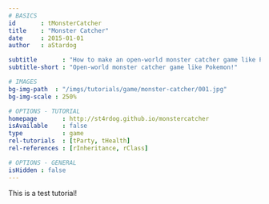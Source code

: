 ```yaml
---
# BASICS
id       : tMonsterCatcher
title    : "Monster Catcher"
date     : 2015-01-01
author   : aStardog

subtitle       : "How to make an open-world monster catcher game like Pokemon!"
subtitle-short : "Open-world monster catcher game like Pokemon!"

# IMAGES
bg-img-path  : "/imgs/tutorials/game/monster-catcher/001.jpg"
bg-img-scale : 250%

# OPTIONS - TUTORIAL
homepage       : http://st4rdog.github.io/monstercatcher
isAvailable    : false
type           : game
rel-tutorials  : [tParty, tHealth]
rel-references : [rInheritance, rClass]

# OPTIONS - GENERAL
isHidden : false
---
```


This is a test tutorial!